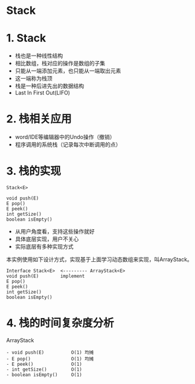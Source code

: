 Stack
=====

# 1. Stack

- 栈也是一种线性结构
- 相比数组，栈对应的操作是数组的子集
- 只能从一端添加元素，也只能从一端取出元素
- 这一端称为栈顶
- 栈是一种后进先出的数据结构
- Last In First Out(LIFO)

# 2. 栈相关应用

- word/IDE等编辑器中的Undo操作（撤销）
- 程序调用的系统栈（记录每次中断调用的点）


# 3. 栈的实现

```
Stack<E>

void push(E)
E pop()
E peek()
int getSize()
boolean isEmpty()
```

- 从用户角度看，支持这些操作就好
- 具体底层实现，用户不关心
- 实际底层有多种实现方式

本实例使用如下设计方式，实现基于上面学习动态数组来实现，叫ArrayStack。

```
Interface Stack<E>  <--------- ArrayStack<E>
void push(E)        implement
E pop()
E peek()
int getSize()
boolean isEmpty()

```

# 4. 栈的时间复杂度分析

ArrayStack<E>

```
- void push(E)          O(1) 均摊
- E pop()               O(1) 均摊
- E peek()              O(1)
- int getSize()         O(1)
- boolean isEmpty()     O(1)

```

